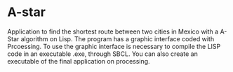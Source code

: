 # A-star
Application to find the shortest route between two cities in Mexico with a A-Star algorithm on Lisp. The program has a graphic interface coded with Prcoessing. To use the graphic interface is necessary to compile the LISP code in an executable .exe, through SBCL. You can also create an executable of the final application on processing.
